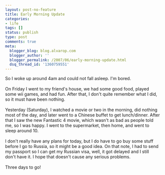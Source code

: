 ```yaml
---
layout: post-no-feature
title: Early Morning Update
categories:
- life
tags: []
status: publish
type: post
comments: true
meta:
  blogger_blog: blog.alvarop.com
  blogger_author: ''
  blogger_permalink: /2007/06/early-morning-update.html
  dsq_thread_id: '1360759551'
---
```

So I woke up around 4am and could not fall asleep. I'm bored.<br /><br />On Friday I went to my friend's house, we had some good food, played some wii games, and had fun. After that, I don't quite remember what I did, so it must have been nothing.<br /><br />Yesterday (Saturday), I watched a movie or two in the morning, did nothing most of the day, and later went to a Chinese buffet to get lunch/dinner. After that I saw the new Fantastic 4 movie, which wasn't as bad as people told me, so I was happy. I went to the supermarket, then home, and went to sleep around 10.<br /><br />I don't really have any plans for today, but I do have to go buy some stuff before I go to Russia, so it might be a good idea. On that note, I had to send my passport so I can get my Russian visa, well, it got delayed and I still don't have it. I hope that doesn't cause any serious problems.<br /><br />Three days to go!
